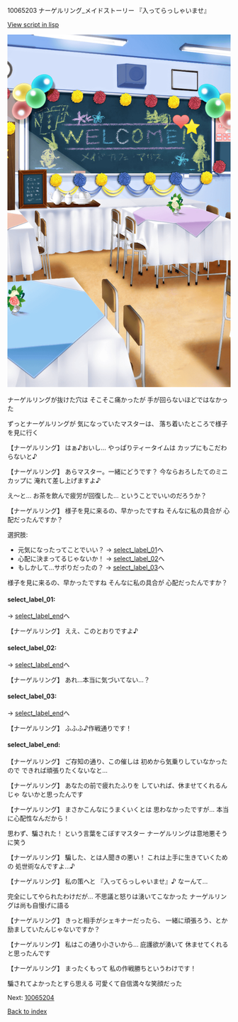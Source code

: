 10065203 ナーゲルリング_メイドストーリー 『入ってらっしゃいませ』

[View script in lisp](../scripts/10065203.txt)

![classroom01_culturefestival_daytime.png](../images/backgrounds/classroom01_culturefestival_daytime.png)

ナーゲルリングが抜けた穴は
そこそこ痛かったが
手が回らないほどではなかった

ずっとナーゲルリングが
気になっていたマスターは、
落ち着いたところで様子を見に行く

【ナーゲルリング】
はぁ♪おいし…
やっぱりティータイムは
カップにもこだわらないと♪

【ナーゲルリング】
あらマスター。一緒にどうです？
今ならおろしたてのミニカップに
淹れて差し上げますよ♪

え～と…
お茶を飲んで疲労が回復した…
ということでいいのだろうか？

【ナーゲルリング】
様子を見に来るの、早かったですね
そんなに私の具合が
心配だったんですか？

選択肢:
- 元気になったってことでいい？ → [select_label_01](#select_label_01)へ
- 心配に決まってるじゃないか！ → [select_label_02](#select_label_02)へ
- もしかして…サボりだったの？ → [select_label_03](#select_label_03)へ

様子を見に来るの、早かったですね
そんなに私の具合が
心配だったんですか？

#### select_label_01:
 → [select_label_end](#select_label_end)へ

【ナーゲルリング】
ええ、このとおりですよ♪

#### select_label_02:
 → [select_label_end](#select_label_end)へ

【ナーゲルリング】
あれ…本当に気づいてない…？

#### select_label_03:
 → [select_label_end](#select_label_end)へ

【ナーゲルリング】
ふふふ♪作戦通りです！

#### select_label_end:

【ナーゲルリング】
ご存知の通り、この催しは
初めから気乗りしていなかったので
できれば頑張りたくないなと…

【ナーゲルリング】
あなたの前で疲れたふりを
していれば、休ませてくれるんじゃ
ないかと思ったんです

【ナーゲルリング】
まさかこんなにうまくいくとは
思わなかったですが…
本当に心配性なんだから！

思わず、騙された！
という言葉をこぼすマスター
ナーゲルリングは意地悪そうに笑う

【ナーゲルリング】
騙した、とは人聞きの悪い！
これは上手に生きていくための
処世術なんですよ…♪

【ナーゲルリング】
私の策へと
『入ってらっしゃいませ』♪
なーんて…

完全にしてやられたわけだが…
不思議と怒りは湧いてこなかった
ナーゲルリングは尚も自慢げに語る

【ナーゲルリング】
きっと相手がシェキナーだったら、
一緒に頑張ろう、とか
励ましていたんじゃないですか？

【ナーゲルリング】
私はこの通り小さいから…
庇護欲が湧いて
休ませてくれると思ったんです

【ナーゲルリング】
まったくもって
私の作戦勝ちというわけです！

騙されてよかったとすら思える
可愛くて自信満々な笑顔だった


Next: [10065204](10065204.md)

[Back to index](index.md)
